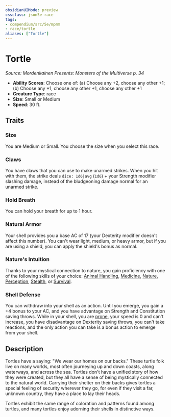 ```yaml
---
obsidianUIMode: preview
cssclass: json5e-race
tags:
- compendium/src/5e/mpmm
- race/tortle
aliases: ["Tortle"]
---
```

# Tortle
*Source: Mordenkainen Presents: Monsters of the Multiverse p. 34*  

- **Ability Scores**: Choose one of: (a) Choose any +2, choose any other +1; (b) Choose any +1, choose any other +1, choose any other +1
- **Creature Type**: race
- **Size**: Small or Medium
- **Speed**: 30 ft.

## Traits

### Size

You are Medium or Small. You choose the size when you select this race.

### Claws

You have claws that you can use to make unarmed strikes. When you hit with them, the strike deals `dice: 1d6|avg` (`1d6`) + your Strength modifier slashing damage, instead of the bludgeoning damage normal for an unarmed strike.

### Hold Breath

You can hold your breath for up to 1 hour.

### Natural Armor

Your shell provides you a base AC of 17 (your Dexterity modifier doesn't affect this number). You can't wear light, medium, or heavy armor, but if you are using a shield, you can apply the shield's bonus as normal.

### Nature's Intuition

Thanks to your mystical connection to nature, you gain proficiency with one of the following skills of your choice: [Animal Handling](compendium/rules/skills.md#Animal%20Handling), [Medicine](compendium/rules/skills.md#Medicine), [Nature](compendium/rules/skills.md#Nature), [Perception](compendium/rules/skills.md#Perception), [Stealth](compendium/rules/skills.md#Stealth), or [Survival](compendium/rules/skills.md#Survival).

### Shell Defense

You can withdraw into your shell as an action. Until you emerge, you gain a +4 bonus to your AC, and you have advantage on Strength and Constitution saving throws. While in your shell, you are [prone](compendium/rules/conditions.md#prone), your speed is 0 and can't increase, you have disadvantage on Dexterity saving throws, you can't take reactions, and the only action you can take is a bonus action to emerge from your shell.

## Description

Tortles have a saying: "We wear our homes on our backs." These turtle folk live on many worlds, most often journeying up and down coasts, along waterways, and across the sea. Tortles don't have a unified story of how they were created, but they all have a sense of being mystically connected to the natural world. Carrying their shelter on their backs gives tortles a special feeling of security wherever they go, for even if they visit a far, unknown country, they have a place to lay their heads.

Tortles exhibit the same range of coloration and patterns found among turtles, and many tortles enjoy adorning their shells in distinctive ways.